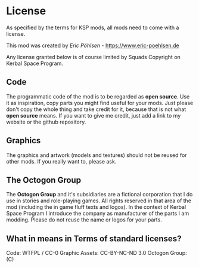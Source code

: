 # License
As specified by the terms for KSP mods, all mods need to come with a license. 

This mod was created by *Eric Pöhlsen* - https://www.eric-poehlsen.de

Any license granted below is of course limited by Squads Copyright on Kerbal Space Program. 

## Code
The programmatic code of the mod is to be regarded as **open source**. Use it as inspiration, copy parts you might find useful for your mods. Just please don't copy the whole thing and take credit for it, because that is not what **open source** means. If you want to give me credit, just add a link to my website or the github repository. 

## Graphics
The graphics and artwork (models and textures) should not be reused for other mods. If you really want to, please ask. 

## The Octogon Group
The **Octogon Group** and it's subsidiaries are a fictional corporation that I do use in stories and role-playing games. All rights reserved in that area of the mod (including the in game fluff texts and logos). In the context of Kerbal Space Program I introduce the company as manufacturer of the parts I am modding. Please do not reuse the name or logos for your parts. 

## What in means in Terms of standard licenses?
Code: WTFPL / CC-0
Graphic Assets: CC-BY-NC-ND 3.0
Octogon Group: (C)

